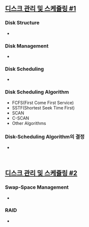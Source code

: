 ## [디스크 관리 및 스케쥴링 #1](https://core.ewha.ac.kr/publicview/C0101020140523151255773807?vmode=f)

### Disk Structure

- 

### Disk Management

- 

### Disk Scheduling

- 

### Disk Scheduling Algorithm

- FCFS(First Come First Service)
- SSTF(Shortest Seek Time First)
- SCAN
- C-SCAN
- Other Algorithms

### Disk-Scheduling Algorithm의 결정

- 

&nbsp;

## [디스크 관리 및 스케쥴링 #2](https://core.ewha.ac.kr/publicview/C0101020140527124647396004?vmode=f)

### Swap-Space Management

- 

### RAID

-
